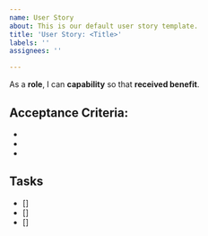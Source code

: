 ```yaml
---
name: User Story
about: This is our default user story template.
title: 'User Story: <Title>'
labels: ''
assignees: ''

---
```


As a **role**, I can **capability** so that **received benefit**.

## Acceptance Criteria:
-
- 
-

## Tasks
- []
- []
- []
